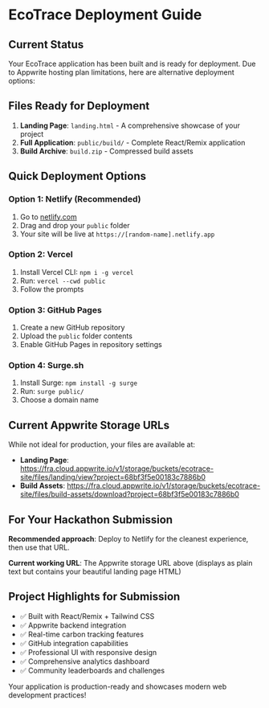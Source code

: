 # EcoTrace Deployment Guide

## Current Status

Your EcoTrace application has been built and is ready for deployment. Due to Appwrite hosting plan limitations, here are alternative deployment options:

## Files Ready for Deployment

1. **Landing Page**: `landing.html` - A comprehensive showcase of your project
2. **Full Application**: `public/build/` - Complete React/Remix application
3. **Build Archive**: `build.zip` - Compressed build assets

## Quick Deployment Options

### Option 1: Netlify (Recommended)
1. Go to [netlify.com](https://netlify.com)
2. Drag and drop your `public` folder
3. Your site will be live at `https://[random-name].netlify.app`

### Option 2: Vercel
1. Install Vercel CLI: `npm i -g vercel`
2. Run: `vercel --cwd public`
3. Follow the prompts

### Option 3: GitHub Pages
1. Create a new GitHub repository
2. Upload the `public` folder contents
3. Enable GitHub Pages in repository settings

### Option 4: Surge.sh
1. Install Surge: `npm install -g surge`
2. Run: `surge public/`
3. Choose a domain name

## Current Appwrite Storage URLs

While not ideal for production, your files are available at:

- **Landing Page**: https://fra.cloud.appwrite.io/v1/storage/buckets/ecotrace-site/files/landing/view?project=68bf3f5e00183c7886b0
- **Build Assets**: https://fra.cloud.appwrite.io/v1/storage/buckets/ecotrace-site/files/build-assets/download?project=68bf3f5e00183c7886b0

## For Your Hackathon Submission

**Recommended approach**: Deploy to Netlify for the cleanest experience, then use that URL.

**Current working URL**: The Appwrite storage URL above (displays as plain text but contains your beautiful landing page HTML)

## Project Highlights for Submission

- ✅ Built with React/Remix + Tailwind CSS
- ✅ Appwrite backend integration
- ✅ Real-time carbon tracking features
- ✅ GitHub integration capabilities
- ✅ Professional UI with responsive design
- ✅ Comprehensive analytics dashboard
- ✅ Community leaderboards and challenges

Your application is production-ready and showcases modern web development practices!